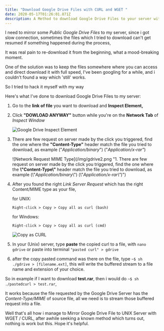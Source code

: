 ```yaml
---
title: "Download Google Drive Files with CURL and WGET "
date: 2020-05-17T01:26:01.871Z
description: A Method to download Google Drive Files to your server with WGET / CURL
---
```

I need to mirror some *Public Google Drive Files* to my server, since i got slow connection, sometimes the files which I tried to download can't get resumed if something happened during the process, 

It was real pain to re-download it from the beginning, what a mood-breaking moment.

One of the solution was to keep the files somewhere where you can access and direct download it with full speed, I've been googling for a while, and i couldn't found a way which 'still' works.

So I tried to hack it myself with my way

Here's what I've done to download Google Drive Files to my server:

1. Go to the **link of file** you want to download and **Inspect Element,**
2. Click **"DOWLOAD ANYWAY"** button while you're on the **Network Tab** of *Inspect Window*

   ![Google Drive Inspect Element](/img/gdrive1.png "https://drive.google.com/u/0/uc?id=[FILE_ID]&export=download")
3. There are few request on server made by the click you triggered, find the one where the **"Content-Type"** header match the file you tried to download, as example ("*Application/binary*") ("*Application/x-rar"*)

   ![Network Request MIME Type](/img/gdrive2.png "1. There are few request on server made by the click you triggered, find the one where the **\\"Content-Type\\"** header match the file you tried to download, as example (\\"*Application/binary*\\") (\\"*Application/x-rar\\"*)")
4. After you found the right *Link Server Request* which has the right Content/MIME type as your file, 

   for UNIX:

   `Right-click > Copy > Copy all as curl (bash)`

   for Windows:

   `Right-click > Copy > Copy all as curl (cmd)`

   ![Copy as CURL](/img/gdrive3.png "You can even copy as NodeJS fetch")
5. In your (Unix) server, type **paste** the copied curl to a file, with `nano gdrive` or paste into terminal `"pasted curl" > gdrive`  
6. after the copy pasted command was there on the file, type `~$ sh ./gdrive > [filename.ext]`, this will write the buffered stream to a file name and extension of your choice.

So in example if I want to download **test.rar**, then i would do `~$ sh ./pastedcurl > test.rar`, 

It works because the file requested by the Google Drive Server has the *Çontent-Type/MIME* of source file, all we need is to stream those buffered request into a file.

Well that's all how i manage to Mirror Google Drive File to UNIX Server with WGET / CURL, after awhile seeking a known method which turns out, nothing is work but this. Hope it's helpful.